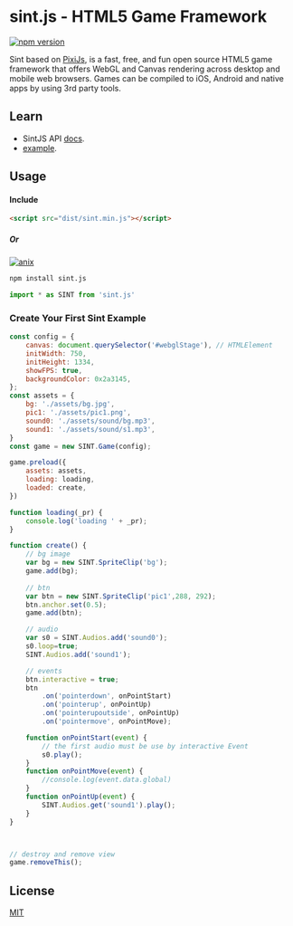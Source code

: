 sint.js - HTML5 Game Framework
=============

[![npm version](https://badge.fury.io/js/sint.js.svg)](https://badge.fury.io/js/sint.js)

Sint based on [PixiJs](http://www.pixijs.com), is a fast, free, and fun open source HTML5 game framework that offers WebGL and Canvas rendering across desktop and mobile web browsers. Games can be compiled to iOS, Android and native apps by using 3rd party tools. 

## Learn

- SintJS API [docs](https://watertian.github.io/sint.js/docs/).
- [example](https://github.com/WaterTian/sint-example).

## Usage

#### Include

```html
<script src="dist/sint.min.js"></script>
```
##### Or
[![anix](https://nodei.co/npm/sint.js.png)](https://npmjs.org/package/sint.js)

```sh
npm install sint.js
```
```js
import * as SINT from 'sint.js'
```


### Create Your First Sint Example


```js
const config = {
    canvas: document.querySelector('#webglStage'), // HTMLElement
    initWidth: 750,
    initHeight: 1334,
    showFPS: true,
    backgroundColor: 0x2a3145,
};
const assets = {
    bg: './assets/bg.jpg',
    pic1: './assets/pic1.png',
    sound0: './assets/sound/bg.mp3',
    sound1: './assets/sound/s1.mp3',
}
const game = new SINT.Game(config);

game.preload({
    assets: assets,
    loading: loading,
    loaded: create,
})

function loading(_pr) {
    console.log('loading ' + _pr);
}

function create() {
    // bg image
    var bg = new SINT.SpriteClip('bg');
    game.add(bg);
    
    // btn
    var btn = new SINT.SpriteClip('pic1',288, 292);
    btn.anchor.set(0.5);
    game.add(btn);

    // audio
    var s0 = SINT.Audios.add('sound0');
    s0.loop=true;
    SINT.Audios.add('sound1');

    // events
    btn.interactive = true;
    btn
        .on('pointerdown', onPointStart)
        .on('pointerup', onPointUp)
        .on('pointerupoutside', onPointUp)
        .on('pointermove', onPointMove);

    function onPointStart(event) {
        // the first audio must be use by interactive Event
        s0.play();
    }
    function onPointMove(event) {
        //console.log(event.data.global)
    }
    function onPointUp(event) {
        SINT.Audios.get('sound1').play();
    }
}



// destroy and remove view
game.removeThis();

```



## License

[MIT](https://opensource.org/licenses/mit-license)
